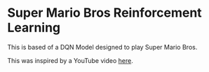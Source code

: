 # Super Mario Bros Reinforcement Learning

This is based of a DQN Model designed to play Super Mario Bros.

This was inspired by a YouTube video [here](https://youtu.be/_gmQZToTMac).



